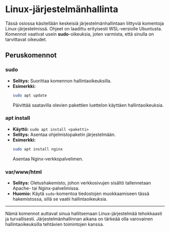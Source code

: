 # Linux-järjestelmänhallinta

Tässä osiossa käsitellään keskeisiä järjestelmänhallintaan liittyviä komentoja Linux-järjestelmissä. Ohjeet on laadittu erityisesti WSL-versiolle Ubuntusta. Komennot vaativat usein **sudo**-oikeuksia, joten varmista, että sinulla on tarvittavat oikeudet.

## Peruskomennot

### **sudo**
- **Selitys:** Suorittaa komennon hallintaoikeuksilla.
- **Esimerkki:**
  ```bash
  sudo apt update
  ```
  Päivittää saatavilla olevien pakettien luettelon käyttäen hallintaoikeuksia.

### **apt install**
- **Käyttö:** `sudo apt install <paketti>`
- **Selitys:** Asentaa ohjelmistopaketin järjestelmään.
- **Esimerkki:**
  ```bash
  sudo apt install nginx
  ```
  Asentaa Nginx-verkkopalvelimen.

### **var/www/html**
- **Selitys:** Oletushakemisto, johon verkkosivujen sisältö tallennetaan Apache- tai Nginx-palvelimissa.
- **Huomio:** Käytä `sudo`-komentoa tiedostojen muokkaamiseen tässä hakemistossa, sillä se vaatii hallintaoikeuksia.

---

Nämä komennot auttavat sinua hallitsemaan Linux-järjestelmää tehokkaasti ja turvallisesti. Järjestelmänhallinnan aikana on tärkeää olla varovainen hallintaoikeuksilla tehtävien toimintojen kanssa.
